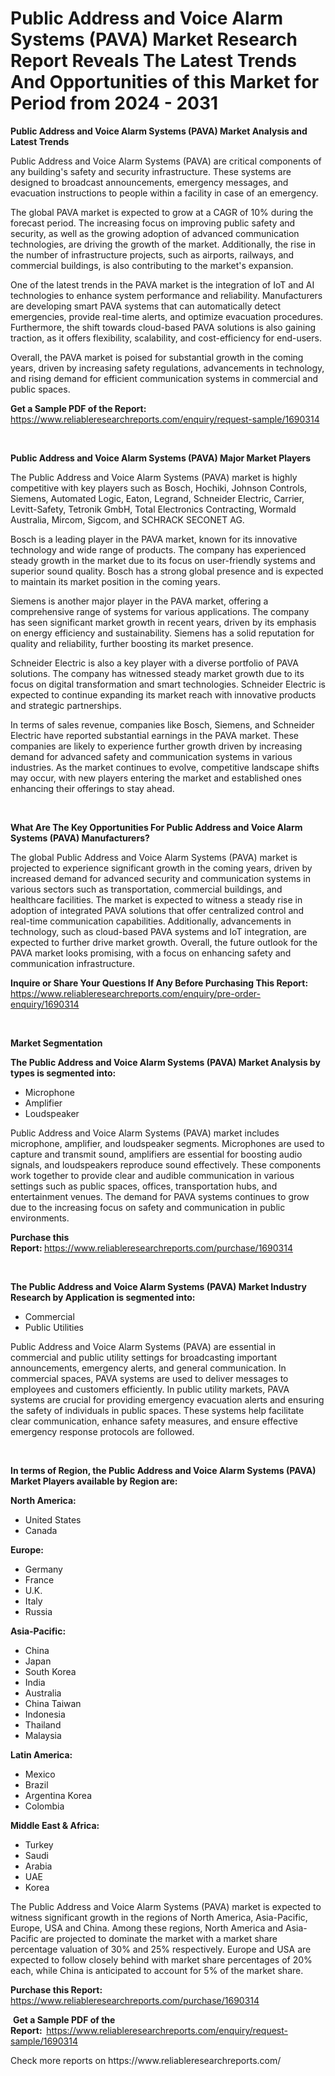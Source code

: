<p><h1>Public Address and Voice Alarm Systems (PAVA) Market Research Report Reveals The Latest Trends And Opportunities of this Market for Period from 2024 - 2031</h1></p><p><strong>Public Address and Voice Alarm Systems (PAVA) Market Analysis and Latest Trends</strong></p>
<p><p>Public Address and Voice Alarm Systems (PAVA) are critical components of any building's safety and security infrastructure. These systems are designed to broadcast announcements, emergency messages, and evacuation instructions to people within a facility in case of an emergency.</p><p>The global PAVA market is expected to grow at a CAGR of 10% during the forecast period. The increasing focus on improving public safety and security, as well as the growing adoption of advanced communication technologies, are driving the growth of the market. Additionally, the rise in the number of infrastructure projects, such as airports, railways, and commercial buildings, is also contributing to the market's expansion.</p><p>One of the latest trends in the PAVA market is the integration of IoT and AI technologies to enhance system performance and reliability. Manufacturers are developing smart PAVA systems that can automatically detect emergencies, provide real-time alerts, and optimize evacuation procedures. Furthermore, the shift towards cloud-based PAVA solutions is also gaining traction, as it offers flexibility, scalability, and cost-efficiency for end-users.</p><p>Overall, the PAVA market is poised for substantial growth in the coming years, driven by increasing safety regulations, advancements in technology, and rising demand for efficient communication systems in commercial and public spaces.</p></p>
<p><strong>Get a Sample PDF of the Report:&nbsp;</strong> <a href="https://www.reliableresearchreports.com/enquiry/request-sample/1690314">https://www.reliableresearchreports.com/enquiry/request-sample/1690314</a></p>
<p>&nbsp;</p>
<p><strong>Public Address and Voice Alarm Systems (PAVA) Major Market Players</strong></p>
<p><p>The Public Address and Voice Alarm Systems (PAVA) market is highly competitive with key players such as Bosch, Hochiki, Johnson Controls, Siemens, Automated Logic, Eaton, Legrand, Schneider Electric, Carrier, Levitt-Safety, Tetronik GmbH, Total Electronics Contracting, Wormald Australia, Mircom, Sigcom, and SCHRACK SECONET AG.</p><p>Bosch is a leading player in the PAVA market, known for its innovative technology and wide range of products. The company has experienced steady growth in the market due to its focus on user-friendly systems and superior sound quality. Bosch has a strong global presence and is expected to maintain its market position in the coming years.</p><p>Siemens is another major player in the PAVA market, offering a comprehensive range of systems for various applications. The company has seen significant market growth in recent years, driven by its emphasis on energy efficiency and sustainability. Siemens has a solid reputation for quality and reliability, further boosting its market presence.</p><p>Schneider Electric is also a key player with a diverse portfolio of PAVA solutions. The company has witnessed steady market growth due to its focus on digital transformation and smart technologies. Schneider Electric is expected to continue expanding its market reach with innovative products and strategic partnerships.</p><p>In terms of sales revenue, companies like Bosch, Siemens, and Schneider Electric have reported substantial earnings in the PAVA market. These companies are likely to experience further growth driven by increasing demand for advanced safety and communication systems in various industries. As the market continues to evolve, competitive landscape shifts may occur, with new players entering the market and established ones enhancing their offerings to stay ahead.</p></p>
<p>&nbsp;</p>
<p><strong>What Are The Key Opportunities For Public Address and Voice Alarm Systems (PAVA) Manufacturers?</strong></p>
<p><p>The global Public Address and Voice Alarm Systems (PAVA) market is projected to experience significant growth in the coming years, driven by increased demand for advanced security and communication systems in various sectors such as transportation, commercial buildings, and healthcare facilities. The market is expected to witness a steady rise in adoption of integrated PAVA solutions that offer centralized control and real-time communication capabilities. Additionally, advancements in technology, such as cloud-based PAVA systems and IoT integration, are expected to further drive market growth. Overall, the future outlook for the PAVA market looks promising, with a focus on enhancing safety and communication infrastructure.</p></p>
<p><strong>Inquire or Share Your Questions If Any Before Purchasing This Report:</strong> <a href="https://www.reliableresearchreports.com/enquiry/pre-order-enquiry/1690314">https://www.reliableresearchreports.com/enquiry/pre-order-enquiry/1690314</a></p>
<p>&nbsp;</p>
<p><strong>Market Segmentation</strong></p>
<p><strong>The Public Address and Voice Alarm Systems (PAVA) Market Analysis by types is segmented into:</strong></p>
<p><ul><li>Microphone</li><li>Amplifier</li><li>Loudspeaker</li></ul></p>
<p><p>Public Address and Voice Alarm Systems (PAVA) market includes microphone, amplifier, and loudspeaker segments. Microphones are used to capture and transmit sound, amplifiers are essential for boosting audio signals, and loudspeakers reproduce sound effectively. These components work together to provide clear and audible communication in various settings such as public spaces, offices, transportation hubs, and entertainment venues. The demand for PAVA systems continues to grow due to the increasing focus on safety and communication in public environments.</p></p>
<p><strong>Purchase this Report:&nbsp;</strong><a href="https://www.reliableresearchreports.com/purchase/1690314">https://www.reliableresearchreports.com/purchase/1690314</a></p>
<p>&nbsp;</p>
<p><strong>The Public Address and Voice Alarm Systems (PAVA) Market Industry Research by Application is segmented into:</strong></p>
<p><ul><li>Commercial</li><li>Public Utilities</li></ul></p>
<p><p>Public Address and Voice Alarm Systems (PAVA) are essential in commercial and public utility settings for broadcasting important announcements, emergency alerts, and general communication. In commercial spaces, PAVA systems are used to deliver messages to employees and customers efficiently. In public utility markets, PAVA systems are crucial for providing emergency evacuation alerts and ensuring the safety of individuals in public spaces. These systems help facilitate clear communication, enhance safety measures, and ensure effective emergency response protocols are followed.</p></p>
<p>&nbsp;</p>
<p><strong>In terms of Region, the Public Address and Voice Alarm Systems (PAVA) Market Players available by Region are:</strong></p>
<p>
    <p> <strong> North America: </strong>
        <ul>
            <li>United States</li>
            <li>Canada</li>
        </ul>
        </p> 
    <p> <strong> Europe: </strong>
        <ul>
            <li>Germany</li>
            <li>France</li>
            <li>U.K.</li>
            <li>Italy</li>
            <li>Russia</li>
        </ul>
        </p> 
    <p> <strong> Asia-Pacific: </strong>
        <ul>
            <li>China</li>
            <li>Japan</li>
            <li>South Korea</li>
            <li>India</li>
            <li>Australia</li>
            <li>China Taiwan</li>
            <li>Indonesia</li>
            <li>Thailand</li>
            <li>Malaysia</li>
        </ul>
        </p> 
    <p> <strong> Latin America: </strong>
        <ul>
            <li>Mexico</li>
            <li>Brazil</li>
            <li>Argentina Korea</li>
            <li>Colombia</li>
        </ul>
        </p> 
    <p> <strong> Middle East & Africa: </strong>
        <ul>
            <li>Turkey</li>
            <li>Saudi</li>
            <li>Arabia</li>
            <li>UAE</li>
            <li>Korea</li>
        </ul>
    </p>
    </p>
<p><p>The Public Address and Voice Alarm Systems (PAVA) market is expected to witness significant growth in the regions of North America, Asia-Pacific, Europe, USA and China. Among these regions, North America and Asia-Pacific are projected to dominate the market with a market share percentage valuation of 30% and 25% respectively. Europe and USA are expected to follow closely behind with market share percentages of 20% each, while China is anticipated to account for 5% of the market share.</p></p>
<p><strong>Purchase this Report: </strong><a href="https://www.reliableresearchreports.com/purchase/1690314">https://www.reliableresearchreports.com/purchase/1690314</a></p>
<p>&nbsp;<strong>Get a Sample PDF of the Report:&nbsp;&nbsp;</strong><a href="https://www.reliableresearchreports.com/enquiry/request-sample/1690314">https://www.reliableresearchreports.com/enquiry/request-sample/1690314</a></p>
<p><strong></strong></p>
<p>Check more reports on https://www.reliableresearchreports.com/</p>